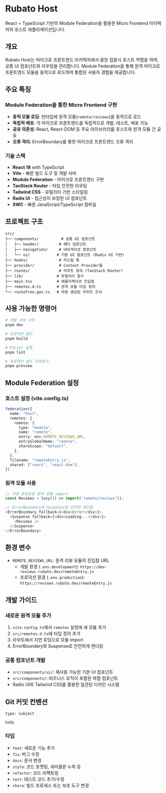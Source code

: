 # Rubato Host

React + TypeScript 기반의 Module Federation을 활용한 Micro Frontend 아키텍처의 호스트 애플리케이션입니다.

## 개요

Rubato Host는 마이크로 프론트엔드 아키텍처에서 중앙 집중식 호스트 역할을 하며, 공통 UI 컴포넌트와 라우팅을 관리합니다. Module Federation을 통해 원격 마이크로 프론트엔드 모듈을 동적으로 로드하여 통합된 사용자 경험을 제공합니다.

## 주요 특징

### Module Federation을 통한 Micro Frontend 구현
- **동적 모듈 로딩**: 런타임에 원격 모듈(`remote/reviews`)을 동적으로 로드
- **독립적 배포**: 각 마이크로 프론트엔드를 독립적으로 개발, 테스트, 배포 가능
- **공유 의존성**: React, React-DOM 등 주요 라이브러리를 호스트와 원격 모듈 간 공유
- **오류 격리**: ErrorBoundary를 통한 마이크로 프론트엔드 오류 격리

### 기술 스택
- **React 18** with TypeScript
- **Vite** - 빠른 빌드 도구 및 개발 서버
- **Module Federation** - 마이크로 프론트엔드 구현
- **TanStack Router** - 타입 안전한 라우팅
- **Tailwind CSS** - 유틸리티 기반 스타일링
- **Radix UI** - 접근성이 보장된 UI 컴포넌트
- **SWC** - 빠른 JavaScript/TypeScript 컴파일

## 프로젝트 구조

```
src/
├── components/          # 공통 UI 컴포넌트
│   ├── header/         # 헤더 컴포넌트
│   ├── navigation/     # 네비게이션 컴포넌트
│   └── ui/            # 기본 UI 컴포넌트 (Radix UI 기반)
├── hooks/              # 커스텀 훅
├── provider/           # Context Provider들
├── routes/             # 라우트 정의 (TanStack Router)
├── lib/               # 유틸리티 함수
├── main.tsx           # 애플리케이션 진입점
├── remotes.d.ts       # 원격 모듈 타입 정의
└── routeTree.gen.ts   # 자동 생성된 라우트 트리
```

## 사용 가능한 명령어

```bash
# 개발 서버 시작
pnpm dev

# 프로덕션 빌드
pnpm build

# ESLint 실행
pnpm lint

# 프로덕션 빌드 미리보기
pnpm preview
```

## Module Federation 설정

### 호스트 설정 (vite.config.ts)
```typescript
federation({
  name: "host",
  remotes: {
    remote: {
      type: "module",
      name: "remote",
      entry: env.REMOTE_REVIEWS_URL,
      entryGlobalName: "remote",
      shareScope: "default",
    },
  },
  filename: "remoteEntry.js",
  shared: ["react", "react-dom"],
})
```

### 원격 모듈 사용
```typescript
// 지연 로딩으로 원격 모듈 import
const Reviews = lazy(() => import("remote/reviews"));

// ErrorBoundary와 Suspense로 안전한 렌더링
<ErrorBoundary fallback={<div>Error</div>}>
  <Suspense fallback={<div>Loading...</div>}>
    <Reviews />
  </Suspense>
</ErrorBoundary>
```

## 환경 변수

- `REMOTE_REVIEWS_URL`: 원격 리뷰 모듈의 진입점 URL
  - 개발 환경 (`.env.development`): `https://dev-reviews.rubato.dev/remoteEntry.js`
  - 프로덕션 환경 (`.env.production`): `https://reviews.rubato.dev/remoteEntry.js`

## 개발 가이드

### 새로운 원격 모듈 추가
1. `vite.config.ts`에서 `remotes` 설정에 새 모듈 추가
2. `src/remotes.d.ts`에 타입 정의 추가
3. 라우트에서 지연 로딩으로 모듈 import
4. ErrorBoundary와 Suspense로 안전하게 렌더링

### 공통 컴포넌트 개발
- `src/components/ui/`: 재사용 가능한 기본 UI 컴포넌트
- `src/components/`: 비즈니스 로직이 포함된 복합 컴포넌트
- Radix UI와 Tailwind CSS를 활용한 일관된 디자인 시스템

## Git 커밋 컨벤션

```
type: subject

body
```

### 타입
- `feat`: 새로운 기능 추가
- `fix`: 버그 수정
- `docs`: 문서 변경
- `style`: 코드 포맷팅, 세미콜론 누락 등
- `refactor`: 코드 리팩토링
- `test`: 테스트 코드 추가/수정
- `chore`: 빌드 프로세스 또는 보조 도구 변경
